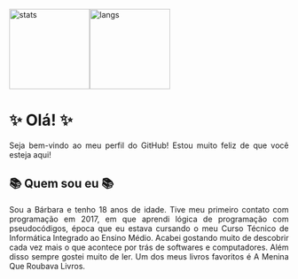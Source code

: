 <img src="https://github-readme-stats.vercel.app/api?username=barbaraport&theme=bear" alt="stats" height="145"><img src="https://github-readme-stats.vercel.app/api/top-langs/?username=barbaraport&layout=compact&theme=bear" alt="langs" height="145">

# :sparkles: Olá! :sparkles:
<p align="justify">Seja bem-vindo ao meu perfil do GitHub! Estou muito feliz de que você esteja aqui!</p>

## :books: Quem sou eu :books:
<p align="justify">Sou a Bárbara e tenho 18 anos de idade. Tive meu primeiro contato com programação em 2017, em que aprendi lógica de programação com pseudocódigos, época que eu estava cursando o meu Curso Técnico de Informática Integrado ao Ensino Médio. Acabei gostando muito de descobrir cada vez mais o que acontece por trás de softwares e computadores. Além disso sempre gostei muito de ler. Um dos meus livros favoritos é A Menina Que Roubava Livros.</p>
